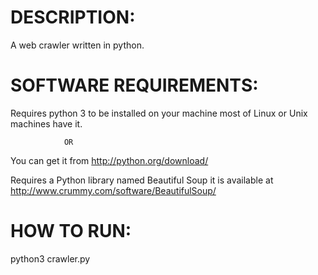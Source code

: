 DESCRIPTION:
==============
A web crawler written in python.




SOFTWARE REQUIREMENTS:
========================

Requires python 3 to be installed on your machine most of Linux or Unix machines have it. 

                OR

You can get it from http://python.org/download/


Requires a Python library named Beautiful Soup it is available at http://www.crummy.com/software/BeautifulSoup/



HOW TO RUN:
=============

python3 crawler.py